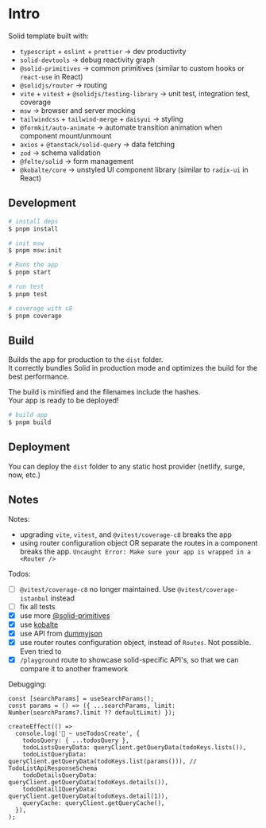 # Intro

Solid template built with:

- `typescript` + `eslint` + `prettier` -> dev productivity
- `solid-devtools` -> debug reactivity graph
- `@solid-primitives` -> common primitives (similar to custom hooks or `react-use` in React)
- `@solidjs/router` -> routing
- `vite` + `vitest` + `@solidjs/testing-library` -> unit test, integration test, coverage
- `msw` -> browser and server mocking
- `tailwindcss` + `tailwind-merge` + `daisyui` -> styling
- `@formkit/auto-animate` -> automate transition animation when component mount/unmount
- `axios` + `@tanstack/solid-query` -> data fetching
- `zod` -> schema validation
- `@felte/solid` -> form management
- `@kobalte/core` -> unstyled UI component library (similar to `radix-ui` in React)

## Development

```bash
# install deps
$ pnpm install

# init msw
$ pnpm msw:init

# Runs the app
$ pnpm start
```

```bash
# run test
$ pnpm test

# coverage with c8
$ pnpm coverage
```

## Build

Builds the app for production to the `dist` folder.<br>
It correctly bundles Solid in production mode and optimizes the build for the best performance.

The build is minified and the filenames include the hashes.<br>
Your app is ready to be deployed!

```bash
# build app
$ pnpm build
```

## Deployment

You can deploy the `dist` folder to any static host provider (netlify, surge, now, etc.)

## Notes

Notes:

- upgrading `vite`, `vitest`, and `@vitest/coverage-c8` breaks the app
- using router configuration object OR separate the routes in a component breaks the app. `Uncaught Error: Make sure your app is wrapped in a <Router />`

Todos:

- [ ] `@vitest/coverage-c8` no longer maintained. Use `@vitest/coverage-istanbul` instead
- [ ] fix all tests
- [x] use more [@solid-primitives](https://primitives.solidjs.community/)
- [x] use [kobalte](https://kobalte.dev/docs/core/overview/introduction)
- [x] use API from [dummyjson](https://dummyjson.com)
- [x] use router routes configuration object, instead of `Routes`. Not possible. Even tried to
- [x] `/playground` route to showcase solid-specific API's, so that we can compare it to another framework

Debugging:

```tsx
const [searchParams] = useSearchParams();
const params = () => ({ ...searchParams, limit: Number(searchParams?.limit ?? defaultLimit) });

createEffect(() =>
  console.log('🚀 ~ useTodosCreate', {
    todosQuery: { ...todosQuery },
    todoListsQueryData: queryClient.getQueryData(todoKeys.lists()),
    todoListQueryData: queryClient.getQueryData(todoKeys.list(params())), // TodoListApiResponseSchema
    todoDetailsQueryData: queryClient.getQueryData(todoKeys.details()),
    todoDetail1QueryData: queryClient.getQueryData(todoKeys.detail(1)),
    queryCache: queryClient.getQueryCache(),
  }),
);
```
